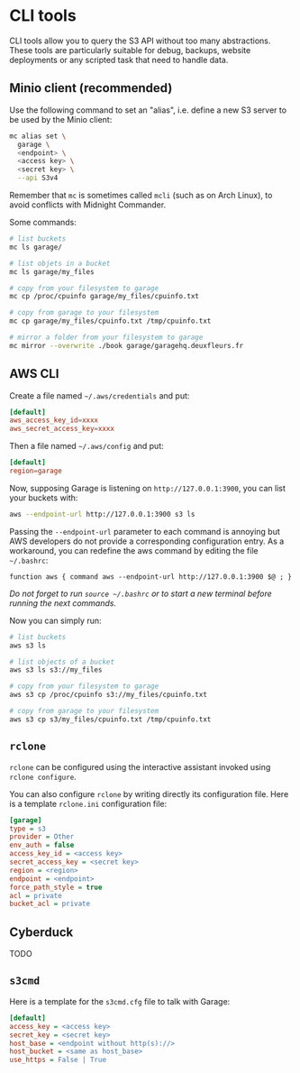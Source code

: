 # CLI tools

CLI tools allow you to query the S3 API without too many abstractions.
These tools are particularly suitable for debug, backups, website deployments or any scripted task that need to handle data.

## Minio client (recommended)

Use the following command to set an "alias", i.e. define a new S3 server to be
used by the Minio client:

```bash
mc alias set \
  garage \
  <endpoint> \
  <access key> \
  <secret key> \
  --api S3v4
```

Remember that `mc` is sometimes called `mcli` (such as on Arch Linux), to avoid conflicts
with Midnight Commander.

Some commands:

```bash
# list buckets
mc ls garage/

# list objets in a bucket
mc ls garage/my_files

# copy from your filesystem to garage
mc cp /proc/cpuinfo garage/my_files/cpuinfo.txt

# copy from garage to your filesystem
mc cp garage/my_files/cpuinfo.txt /tmp/cpuinfo.txt

# mirror a folder from your filesystem to garage
mc mirror --overwrite ./book garage/garagehq.deuxfleurs.fr
```


## AWS CLI

Create a file named `~/.aws/credentials` and put:

```toml
[default]
aws_access_key_id=xxxx
aws_secret_access_key=xxxx
```

Then a file named `~/.aws/config` and put:

```toml
[default]
region=garage
```

Now, supposing Garage is listening on `http://127.0.0.1:3900`, you can list your buckets with:

```bash
aws --endpoint-url http://127.0.0.1:3900 s3 ls
```

Passing the `--endpoint-url` parameter to each command is annoying but AWS developers do not provide a corresponding configuration entry.
As a workaround, you can redefine the aws command by editing the file `~/.bashrc`:

```
function aws { command aws --endpoint-url http://127.0.0.1:3900 $@ ; }
```

*Do not forget to run `source ~/.bashrc` or to start a new terminal before running the next commands.*

Now you can simply run:

```bash
# list buckets
aws s3 ls

# list objects of a bucket
aws s3 ls s3://my_files

# copy from your filesystem to garage
aws s3 cp /proc/cpuinfo s3://my_files/cpuinfo.txt

# copy from garage to your filesystem
aws s3 cp s3/my_files/cpuinfo.txt /tmp/cpuinfo.txt
```

## `rclone`

`rclone` can be configured using the interactive assistant invoked using `rclone configure`.

You can also configure `rclone` by writing directly its configuration file.
Here is a template `rclone.ini` configuration file:

```ini
[garage]
type = s3
provider = Other
env_auth = false
access_key_id = <access key>
secret_access_key = <secret key>
region = <region>
endpoint = <endpoint>
force_path_style = true
acl = private
bucket_acl = private
```

## Cyberduck

TODO

## `s3cmd`

Here is a template for the `s3cmd.cfg` file to talk with Garage:

```ini
[default]
access_key = <access key>
secret_key = <secret key>
host_base = <endpoint without http(s)://>
host_bucket = <same as host_base>
use_https = False | True
```
